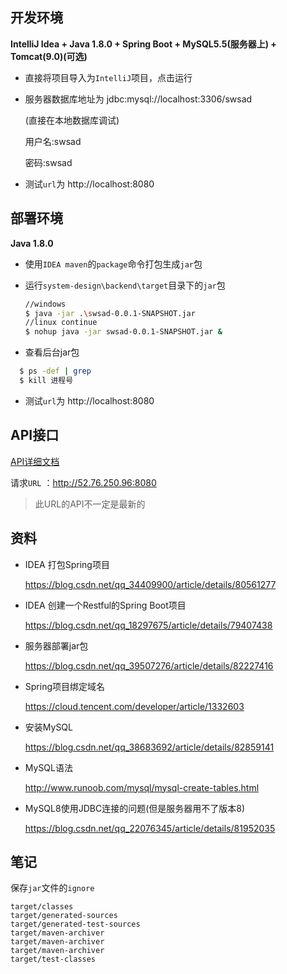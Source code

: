 ## 开发环境

**IntelliJ Idea + Java 1.8.0 + Spring Boot + MySQL5.5(服务器上) + Tomcat(9.0)(可选)** 



- 直接将项目导入为`IntelliJ`项目，点击运行

- 服务器数据库地址为 jdbc:mysql://localhost:3306/swsad
  
  (直接在本地数据库调试)
  
  用户名:swsad

  密码:swsad

- 测试`url`为 http://localhost:8080

## 部署环境

**Java 1.8.0**



- 使用`IDEA maven`的`package`命令打包生成`jar`包

- 运行`system-design\backend\target`目录下的`jar`包

  ```bash
  //windows
  $ java -jar .\swsad-0.0.1-SNAPSHOT.jar 
  //linux continue
  $ nohup java -jar swsad-0.0.1-SNAPSHOT.jar &

  ```
- 查看后台jar包
```bash
  $ ps -def | grep
  $ kill 进程号
```

- 测试`url`为 http://localhost:8080

## API接口

[API详细文档](./API.md)

请求`URL` ：http://52.76.250.96:8080

> 此URL的API不一定是最新的

## 资料

- IDEA 打包Spring项目

  <https://blog.csdn.net/qq_34409900/article/details/80561277>

- IDEA 创建一个Restful的Spring Boot项目

  <https://blog.csdn.net/qq_18297675/article/details/79407438>

- 服务器部署jar包

  <https://blog.csdn.net/qq_39507276/article/details/82227416>

- Spring项目绑定域名

  <https://cloud.tencent.com/developer/article/1332603>

- 安装MySQL

  <https://blog.csdn.net/qq_38683692/article/details/82859141>

- MySQL语法

  <http://www.runoob.com/mysql/mysql-create-tables.html>

- MySQL8使用JDBC连接的问题(但是服务器用不了版本8)

  <https://blog.csdn.net/qq_22076345/article/details/81952035>

## 笔记

保存`jar`文件的`ignore`

```
target/classes
target/generated-sources
target/generated-test-sources
target/maven-archiver
target/maven-archiver
target/maven-archiver
target/test-classes
```

